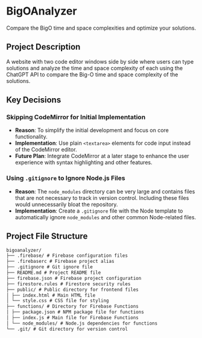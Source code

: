 # BigOAnalyzer
 Compare the BigO time and space complexities and optimize your solutions. 

## Project Description
A website with two code editor windows side by side where users can type solutions and analyze the time and space complexity of each using the ChatGPT API to compare the Big-O time and space complexity of the solutions.

## Key Decisions

### Skipping CodeMirror for Initial Implementation
- **Reason**: To simplify the initial development and focus on core functionality.
- **Implementation**: Use plain `<textarea>` elements for code input instead of the CodeMirror editor.
- **Future Plan**: Integrate CodeMirror at a later stage to enhance the user experience with syntax highlighting and other features.

### Using `.gitignore` to Ignore Node.js Files
- **Reason**: The `node_modules` directory can be very large and contains files that are not necessary to track in version control. Including these files would unnecessarily bloat the repository.
- **Implementation**: Create a `.gitignore` file with the Node template to automatically ignore `node_modules` and other common Node-related files.

## Project File Structure
```markdown
bigoanalyzer/
├── .firebase/ # Firebase configuration files
├── .firebaserc # Firebase project alias
├── .gitignore # Git ignore file
├── README.md # Project README file
├── firebase.json # Firebase project configuration
├── firestore.rules # Firestore security rules
├── public/ # Public directory for frontend files
│ ├── index.html # Main HTML file
│ └── style.css # CSS file for styling
├── functions/ # Directory for Firebase Functions
│ ├── package.json # NPM package file for functions
│ ├── index.js # Main file for Firebase Functions
│ └── node_modules/ # Node.js dependencies for functions
└── .git/ # Git directory for version control
```
